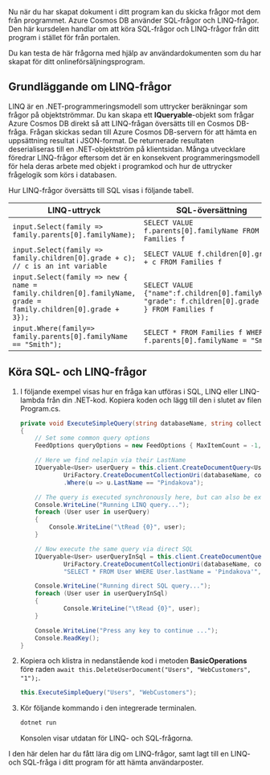 <!--TODO: Explain how to do ExecuteNext (pages closer to SDK imp) vs ToList (continuation token)--> Nu när du har skapat dokument i ditt program kan du skicka frågor mot dem från programmet. Azure Cosmos DB använder SQL-frågor och LINQ-frågor. Den här kursdelen handlar om att köra SQL-frågor och LINQ-frågor från ditt program i stället för från portalen.

Du kan testa de här frågorna med hjälp av användardokumenten som du har skapat för ditt onlineförsäljningsprogram.

## <a name="linq-query-basics"></a>Grundläggande om LINQ-frågor

LINQ är en .NET-programmeringsmodell som uttrycker beräkningar som frågor på objektströmmar. Du kan skapa ett **IQueryable**-objekt som frågar Azure Cosmos DB direkt så att LINQ-frågan översätts till en Cosmos DB-fråga. Frågan skickas sedan till Azure Cosmos DB-servern för att hämta en uppsättning resultat i JSON-format. De returnerade resultaten deserialiseras till en .NET-objektström på klientsidan. Många utvecklare föredrar LINQ-frågor eftersom det är en konsekvent programmeringsmodell för hela deras arbete med objekt i programkod och hur de uttrycker frågelogik som körs i databasen.

Hur LINQ-frågor översätts till SQL visas i följande tabell.

| LINQ-uttryck | SQL-översättning |
|---|---|
| `input.Select(family => family.parents[0].familyName);`| `SELECT VALUE f.parents[0].familyName FROM Families f` |
|`input.Select(family => family.children[0].grade + c); // c is an int variable` | `SELECT VALUE f.children[0].grade + c FROM Families f` |
|`input.Select(family => new { name = family.children[0].familyName, grade = family.children[0].grade + 3});`| `SELECT VALUE {"name":f.children[0].familyName, "grade": f.children[0].grade + 3 } FROM Families f`|
|`input.Where(family=> family.parents[0].familyName == "Smith");`|`SELECT * FROM Families f WHERE f.parents[0].familyName = "Smith"`|

## <a name="run-sql-and-linq-queries"></a>Köra SQL- och LINQ-frågor

1. I följande exempel visas hur en fråga kan utföras i SQL, LINQ eller LINQ-lambda från din .NET-kod. Kopiera koden och lägg till den i slutet av filen Program.cs.

    ```csharp
    private void ExecuteSimpleQuery(string databaseName, string collectionName)
    {
        // Set some common query options
        FeedOptions queryOptions = new FeedOptions { MaxItemCount = -1, EnableCrossPartitionQuery = true };

        // Here we find nelapin via their LastName
        IQueryable<User> userQuery = this.client.CreateDocumentQuery<User>(
                UriFactory.CreateDocumentCollectionUri(databaseName, collectionName), queryOptions)
                .Where(u => u.LastName == "Pindakova");

        // The query is executed synchronously here, but can also be executed asynchronously via the IDocumentQuery<T> interface
        Console.WriteLine("Running LINQ query...");
        foreach (User user in userQuery)
        {
            Console.WriteLine("\tRead {0}", user);
        }

        // Now execute the same query via direct SQL
        IQueryable<User> userQueryInSql = this.client.CreateDocumentQuery<User>(
                UriFactory.CreateDocumentCollectionUri(databaseName, collectionName),
                "SELECT * FROM User WHERE User.lastName = 'Pindakova'", queryOptions );

        Console.WriteLine("Running direct SQL query...");
        foreach (User user in userQueryInSql)
        {
                Console.WriteLine("\tRead {0}", user);
        }

        Console.WriteLine("Press any key to continue ...");
        Console.ReadKey();
    }
    ```

1. Kopiera och klistra in nedanstående kod i metoden **BasicOperations** före raden `await this.DeleteUserDocument("Users", "WebCustomers", "1");`.

    ```csharp
    this.ExecuteSimpleQuery("Users", "WebCustomers");
    ```

1. Kör följande kommando i den integrerade terminalen.

    ```bash
    dotnet run
    ```

    Konsolen visar utdatan för LINQ- och SQL-frågorna.

I den här delen har du fått lära dig om LINQ-frågor, samt lagt till en LINQ- och SQL-fråga i ditt program för att hämta användarposter.
